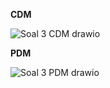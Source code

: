 **CDM**

![Soal 3 CDM drawio](https://github.com/VeriAbror/learn-phpMyAdmin/assets/160198166/885b4a03-92dd-40e9-8f33-513906586a1a)

**PDM**

![Soal 3 PDM drawio](https://github.com/VeriAbror/learn-phpMyAdmin/assets/160198166/ba9feb64-877d-44ea-85fc-ee57719b6327)
